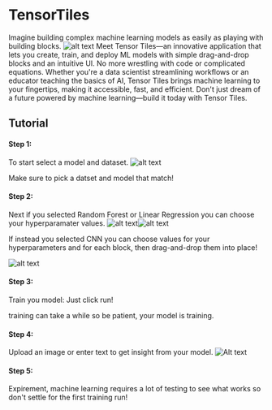 # TensorTiles
Imagine building complex machine learning models as easily as playing with building blocks.
![alt text](https://cdn.discordapp.com/attachments/1152384475125272616/1152384534122336316/Tensor_Tiles_Logo.png) Meet Tensor Tiles—an innovative application that lets you create, train, and deploy ML models with simple drag-and-drop blocks and an intuitive UI. No more wrestling with code or complicated equations. Whether you're a data scientist streamlining workflows or an educator teaching the basics of AI, Tensor Tiles brings machine learning to your fingertips, making it accessible, fast, and efficient. Don't just dream of a future powered by machine learning—build it today with Tensor Tiles.

## Tutorial
#### Step 1:
To start select a model and dataset. ![alt text](https://media.discordapp.net/attachments/1152384475125272616/1152810344054526052/TensorMenu.png?width=883&height=505)

Make sure to pick a datset and model that match!

#### Step 2:
Next if you selected Random Forest or Linear Regression you can choose your hyperparamater values.
![alt text](https://media.discordapp.net/attachments/1152384475125272616/1152810343609925652/TensorRegression.png?width=883&height=591)![alt text](https://media.discordapp.net/attachments/1152384475125272616/1152810343849013358/TensorRandomForest.png?width=841&height=702)

If instead you selected CNN you can choose values for your hyperparameters and for each block, then drag-and-drop them into place!

![alt text](https://cdn.discordapp.com/attachments/1152384475125272616/1152839522095222784/image.png)

#### Step 3:
Train you model:
Just click run!

training can take a while so be patient, your model is training.

#### Step 4:
Upload an image or enter text to get insight from your model.
![Alt text](https://cdn.discordapp.com/attachments/1152384475125272616/1152841613857538058/image.png)

#### Step 5:
Expirement, machine learning requires a lot of testing to see what works so don't settle for the first training run!